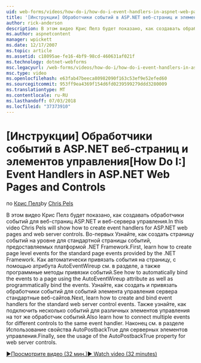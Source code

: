 ```yaml
---
uid: web-forms/videos/how-do-i/how-do-i-event-handlers-in-aspnet-web-pages-and-controls
title: '[Инструкции] Обработчики событий в ASP.NET веб-страниц и элементов управления | Документация Майкрософт'
author: rick-anderson
description: В этом видео Крис Пелз будет показано, как создавать обработчики событий для веб-страниц ASP.NET и веб-сервера управления. Во-первых вы научитесь создавать f событий на уровне страницы...
ms.author: aspnetcontent
manager: wpickett
ms.date: 12/17/2007
ms.topic: article
ms.assetid: c18095ae-fe16-4bf9-98cd-460631af021f
ms.technology: dotnet-webforms
msc.legacyurl: /web-forms/videos/how-do-i/how-do-i-event-handlers-in-aspnet-web-pages-and-controls
msc.type: video
ms.openlocfilehash: e63fab47beeca80982090f163c53ef9e52efed60
ms.sourcegitcommit: 953ff9ea4369f154d6fd0239599279ddd3280009
ms.translationtype: MT
ms.contentlocale: ru-RU
ms.lasthandoff: 07/03/2018
ms.locfileid: "37373910"
---
```

<a name="how-do-i-event-handlers-in-aspnet-web-pages-and-controls"></a><span data-ttu-id="57e68-104">[Инструкции] Обработчики событий в ASP.NET веб-страниц и элементов управления</span><span class="sxs-lookup"><span data-stu-id="57e68-104">[How Do I:] Event Handlers in ASP.NET Web Pages and Controls</span></span>
====================
<span data-ttu-id="57e68-105">по [Крис Пелз](https://twitter.com/chrispels)</span><span class="sxs-lookup"><span data-stu-id="57e68-105">by [Chris Pels](https://twitter.com/chrispels)</span></span>

<span data-ttu-id="57e68-106">В этом видео Крис Пелз будет показано, как создавать обработчики событий для веб-страниц ASP.NET и веб-сервера управления.</span><span class="sxs-lookup"><span data-stu-id="57e68-106">In this video Chris Pels will show how to create event handlers for ASP.NET web pages and web server controls.</span></span> <span data-ttu-id="57e68-107">Во-первых Узнайте, как создать страницу событий на уровне для стандартной страницы событий, предоставляемых платформой .NET Framework.</span><span class="sxs-lookup"><span data-stu-id="57e68-107">First, learn how to create page level events for the standard page events provided by the .NET Framework.</span></span> <span data-ttu-id="57e68-108">Как автоматически привязать события на страницу, с помощью атрибута AutoEventWireup см. в разделе, а также программные методы привязки событий.</span><span class="sxs-lookup"><span data-stu-id="57e68-108">See how to automatically bind the events to a page using the AutoEventWireup attribute as well as programmatically bind the events.</span></span> <span data-ttu-id="57e68-109">Узнайте, как создать и привязать обработчики событий для событий элемента управления сервера стандартные веб-сайтов.</span><span class="sxs-lookup"><span data-stu-id="57e68-109">Next, learn how to create and bind event handlers for the standard web server control events.</span></span> <span data-ttu-id="57e68-110">Также узнайте, как подключить несколько событий для различных элементов управления на тот же обработчик событий.</span><span class="sxs-lookup"><span data-stu-id="57e68-110">Also learn how to connect multiple events for different controls to the same event handler.</span></span> <span data-ttu-id="57e68-111">Наконец см. в разделе Использование свойства AutoPostbackTrue для серверных элементов управления.</span><span class="sxs-lookup"><span data-stu-id="57e68-111">Finally, see the usage of the AutoPostbackTrue property for web server controls.</span></span>

[<span data-ttu-id="57e68-112">&#9654;Просмотрите видео (32 мин.)</span><span class="sxs-lookup"><span data-stu-id="57e68-112">&#9654; Watch video (32 minutes)</span></span>](https://channel9.msdn.com/Blogs/ASP-NET-Site-Videos/how-do-i-event-handlers-in-aspnet-web-pages-and-controls)
